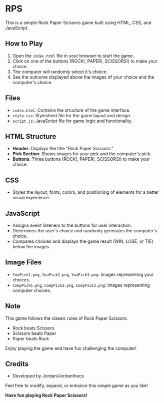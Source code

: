 # RPS

This is a simple Rock Paper Scissors game built using HTML, CSS, and JavaScript.

## How to Play

1. Open the `index.html` file in your browser to start the game.
2. Click on one of the buttons (ROCK!, PAPER!, SCISSORS!) to make your choice.
3. The computer will randomly select it's choice.
4. See the outcome displayed above the images of your choice and the computer's choice.

## Files

- `index.html`: Contains the structure of the game interface.
- `style.css`: Stylesheet file for the game layout and design.
- `script.js`: JavaScript file for game logic and functionality.

## HTML Structure

- **Header**: Displays the title "Rock Paper Scissors."
- **Pick Section**: Shows images for your pick and the computer's pick.
- **Buttons**: Three buttons (ROCK!, PAPER!, SCISSORS!) to make your choice.

## CSS

- Styles the layout, fonts, colors, and positioning of elements for a better visual experience.

## JavaScript

- Assigns event listeners to the buttons for user interaction.
- Determines the user's choice and randomly generates the computer's choice.
- Compares choices and displays the game result (WIN, LOSE, or TIE) below the images.

## Image Files

- `YouPick1.png`, `YouPick2.png`, `YouPick3.png`: Images representing your choices.
- `CompPick1.png`, `CompPick2.png`, `CompPick3.png`: Images representing computer choices.

## Note

This game follows the classic rules of Rock Paper Scissors:
- Rock beats Scissors
- Scissors beats Paper
- Paper beats Rock

Enjoy playing the game and have fun challenging the computer!

## Credits

- Developed by Jordan/Jordanthecs

Feel free to modify, expand, or enhance this simple game as you like!

**Have fun playing Rock Paper Scissors!**

